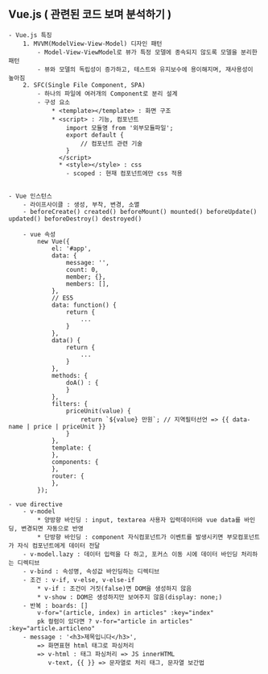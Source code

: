 ## Vue.js ( 관련된 코드 보며 분석하기 )
	- Vue.js 특징
		1. MVVM(ModelView-View-Model) 디자인 패턴
			- Model-View-ViewModel로 뷰가 특정 모델에 종속되지 않도록 모델을 분리한 패턴
			- 뷰와 모델의 독립성이 증가하고, 테스트와 유지보수에 용이해지며, 재사용성이 높아짐
		2. SFC(Single File Component, SPA)
			- 하나의 파일에 여러개의 Component로 분리 설계
			- 구성 요소
				* <template></template> : 화면 구조
				* <script> : 기능, 컴포넌트
					import 모듈명 from '외부모듈파일';
					export default {
						// 컴포넌트 관련 기술
					}
				  </script>
				  * <style></style> : css
					- scoped : 현재 컴포넌트에만 css 적용


	- Vue 인스턴스
		- 라이프사이클 : 생성, 부착, 변경, 소멸
		- beforeCreate() created() beforeMount() mounted() beforeUpdate() updated() beforeDestroy() destroyed()

		- vue 속성
			new Vue({
				el: '#app',
				data: {
					message: '',
					count: 0,
					member; {},
					members: [],
				},
				// ES5
				data: function() {
					return {
						...
					}
				},
				data() {
					return {
						...
					}
				},
				methods: {
					doA() : {
					}
				},
				filters: {
					priceUnit(value) {
						return `${value} 만원`; // 지역필터선언 => {{ data-name | price | priceUnit }}
					}
				},
				template: {
				},
				components: {
				},
				router: {
				},
			});
		
	- vue directive
		- v-model
			* 양방향 바인딩 : input, textarea 사용자 입력데이터와 vue data를 바인딩, 변경되면 자동으로 반영
			* 단방향 바인딩 : component 자식컴포넌트가 이벤트를 발생시키면 부모컴포넌트가 자식 컴포넌트에게 데이터 전달
		- v-model.lazy : 데이터 입력을 다 하고, 포커스 이동 시에 데이터 바인딩 처리하는 디렉티브
		- v-bind : 속성명, 속성값 바인딩하는 디렉티브
		- 조건 : v-if, v-else, v-else-if
			* v-if : 조건이 거짓(false)면 DOM을 생성하지 않음
			* v-show : DOM은 생성하지만 보여주지 않음(display: none;)
		- 반복 : boards: []
			v-for="(article, index) in articles" :key="index"
			pk 컬럼이 있다면 ? v-for="article in articles" :key="article.articleno"
		- message : '<h3>제목입니다</h3>',
			=> 화면표현 html 태그로 파싱처리
			=> v-html : 태그 파싱처리 => JS innerHTML
			   v-text, {{ }} => 문자열로 처리 태그, 문자열 보간법